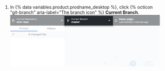 1. In {% data variables.product.prodname_desktop %}, click {% octicon "git-branch" aria-label="The branch icon" %} **Current Branch**. ![Current Branch drop-down menu](/assets/images/help/desktop/current-branch-menu.png)
